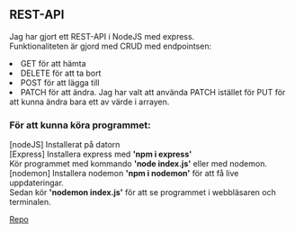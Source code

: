 ## REST-API

Jag har gjort ett REST-API i NodeJS med express. <br>
Funktionaliteten är gjord med CRUD med endpointsen:
<li>GET för att hämta 
<li>DELETE för att ta bort 
<li>POST för att lägga till 
<li>PATCH för att ändra.
Jag har valt att använda PATCH istället för PUT för att kunna ändra bara ett av värde i arrayen.

### För att kunna köra programmet:
[nodeJS] Installerat på datorn  
[Express] Installera express med **'npm i express'**  
Kör programmet med kommando **'node index.js'** eller med nodemon.  
[nodemon] Installera nodemon **'npm i nodemon'** för att få live uppdateringar.  
Sedan kör **'nodemon index.js'** för att se programmet i webbläsaren och terminalen.


[Repo](https://github.com/A-Ozmehak/Express-API)
